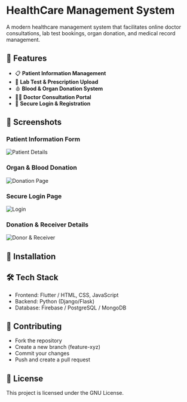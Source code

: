 # HealthCare Management System

A modern healthcare management system that facilitates online doctor consultations, lab test bookings, organ donation, and medical record management.

## 🏥 Features

- 📋 **Patient Information Management**  
- 🔬 **Lab Test & Prescription Upload**  
- 🩸 **Blood & Organ Donation System**  
- 👨‍⚕️ **Doctor Consultation Portal**  
- 🔐 **Secure Login & Registration**  

## 📸 Screenshots

### Patient Information Form  
![Patient Details](https://i.ibb.co/N2pY7tDD/Screenshot-2025-03-04-105144.png)

### Organ & Blood Donation  
![Donation Page](https://i.ibb.co/xS5PYp15/Screenshot-2025-03-04-105214.png)

### Secure Login Page  
![Login](https://i.ibb.co/nNLVQRg3/Screenshot-2025-03-04-105240.png)

### Donation & Receiver Details  
![Donor & Receiver](https://i.ibb.co/nq72mnC0/Screenshot-2025-03-04-105257.png)

## 🚀 Installation

## 🛠️ Tech Stack
- Frontend: Flutter / HTML, CSS, JavaScript
- Backend: Python (Django/Flask)
- Database: Firebase / PostgreSQL / MongoDB
## 🤝 Contributing
- Fork the repository
- Create a new branch (feature-xyz)
- Commit your changes
- Push and create a pull request
## 📜 License
This project is licensed under the GNU License.
